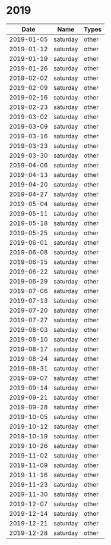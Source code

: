 # 2019

| Date       | Name     | Types |
|------------|----------|-------|
| 2019-01-05 | saturday | other |
| 2019-01-12 | saturday | other |
| 2019-01-19 | saturday | other |
| 2019-01-26 | saturday | other |
| 2019-02-02 | saturday | other |
| 2019-02-09 | saturday | other |
| 2019-02-16 | saturday | other |
| 2019-02-23 | saturday | other |
| 2019-03-02 | saturday | other |
| 2019-03-09 | saturday | other |
| 2019-03-16 | saturday | other |
| 2019-03-23 | saturday | other |
| 2019-03-30 | saturday | other |
| 2019-04-06 | saturday | other |
| 2019-04-13 | saturday | other |
| 2019-04-20 | saturday | other |
| 2019-04-27 | saturday | other |
| 2019-05-04 | saturday | other |
| 2019-05-11 | saturday | other |
| 2019-05-18 | saturday | other |
| 2019-05-25 | saturday | other |
| 2019-06-01 | saturday | other |
| 2019-06-08 | saturday | other |
| 2019-06-15 | saturday | other |
| 2019-06-22 | saturday | other |
| 2019-06-29 | saturday | other |
| 2019-07-06 | saturday | other |
| 2019-07-13 | saturday | other |
| 2019-07-20 | saturday | other |
| 2019-07-27 | saturday | other |
| 2019-08-03 | saturday | other |
| 2019-08-10 | saturday | other |
| 2019-08-17 | saturday | other |
| 2019-08-24 | saturday | other |
| 2019-08-31 | saturday | other |
| 2019-09-07 | saturday | other |
| 2019-09-14 | saturday | other |
| 2019-09-21 | saturday | other |
| 2019-09-28 | saturday | other |
| 2019-10-05 | saturday | other |
| 2019-10-12 | saturday | other |
| 2019-10-19 | saturday | other |
| 2019-10-26 | saturday | other |
| 2019-11-02 | saturday | other |
| 2019-11-09 | saturday | other |
| 2019-11-16 | saturday | other |
| 2019-11-23 | saturday | other |
| 2019-11-30 | saturday | other |
| 2019-12-07 | saturday | other |
| 2019-12-14 | saturday | other |
| 2019-12-21 | saturday | other |
| 2019-12-28 | saturday | other |
